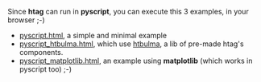 Since **htag** can run in **pyscript**, you can execute this 3 examples, in your browser ;-)

 - [pyscript.html](https://raw.githack.com/manatlan/htag/main/examples/pyscript.html), a simple and minimal example
 - [pyscript_htbulma.html](https://raw.githack.com/manatlan/htag/main/examples/pyscript_htbulma.html), which use [htbulma](https://github.com/manatlan/htbulma), a lib of pre-made htag's components.
 - [pyscript_matplotlib.html](https://raw.githack.com/manatlan/htag/main/examples/pyscript_matplotlib.html), an example using **matplotlib** (which works in pyscript too) ;-)

